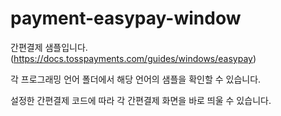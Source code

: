 # payment-easypay-window

간편결제 샘플입니다.  
  (https://docs.tosspayments.com/guides/windows/easypay)
  
각 프로그래밍 언어 폴더에서 해당 언어의 샘플을 확인할 수 있습니다.

설정한 간편결제 코드에 따라 각 간편결제 화면을 바로 띄울 수 있습니다.
